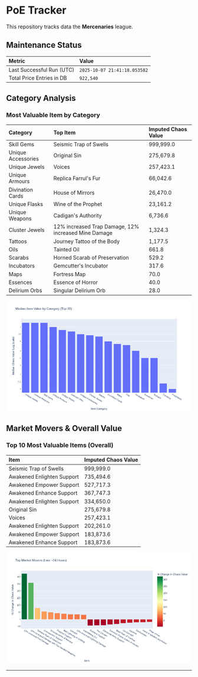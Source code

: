 # PoE Tracker

This repository tracks data the **Mercenaries** league.

## Maintenance Status

<!-- START_MAINTENANCE -->
| Metric | Value |
|:---|:---|
| Last Successful Run (UTC) | `2025-10-07 21:41:18.053582` |
| Total Price Entries in DB | `922,540` |

<!-- END_MAINTENANCE -->

## Category Analysis

<!-- START_CATEGORY_ANALYSIS -->
### Most Valuable Item by Category
| Category | Top Item | Imputed Chaos Value |
| :--- | :--- | :--- |
| Skill Gems | Seismic Trap of Swells | 999,999.0 |
| Unique Accessories | Original Sin | 275,679.8 |
| Unique Jewels | Voices | 257,423.1 |
| Unique Armours | Replica Farrul's Fur | 66,042.6 |
| Divination Cards | House of Mirrors | 26,470.0 |
| Unique Flasks | Wine of the Prophet | 23,161.2 |
| Unique Weapons | Cadigan's Authority | 6,736.6 |
| Cluster Jewels | 12% increased Trap Damage, 12% increased Mine Damage | 1,324.3 |
| Tattoos | Journey Tattoo of the Body | 1,177.5 |
| Oils | Tainted Oil | 661.8 |
| Scarabs | Horned Scarab of Preservation | 529.2 |
| Incubators | Gemcutter's Incubator | 317.6 |
| Maps | Fortress Map | 70.0 |
| Essences | Essence of Horror | 40.0 |
| Delirium Orbs | Singular Delirium Orb | 28.0 |


![Category Analysis Chart](charts/category_analysis.png)
<!-- END_CATEGORY_ANALYSIS -->

## Market Movers & Overall Value

<!-- START_ANALYSIS -->
### Top 10 Most Valuable Items (Overall)
| Item | Imputed Chaos Value |
| :--- | :--- |
| Seismic Trap of Swells | 999,999.0 |
| Awakened Enlighten Support | 735,494.6 |
| Awakened Empower Support | 527,717.3 |
| Awakened Enhance Support | 367,747.3 |
| Awakened Enlighten Support | 334,650.0 |
| Original Sin | 275,679.8 |
| Voices | 257,423.1 |
| Awakened Enlighten Support | 202,261.0 |
| Awakened Empower Support | 183,873.6 |
| Awakened Enhance Support | 183,873.6 |


![Market Movers Chart](charts/market_movers.png)
<!-- END_ANALYSIS -->

---
